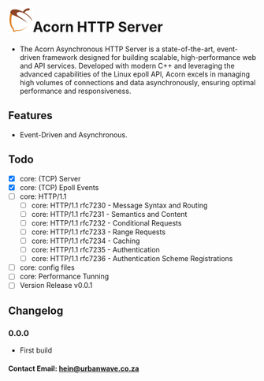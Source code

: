 <img src='assets/logo.png' align='left' width='50'></img><b>
# Acorn HTTP Server
</b>

- The Acorn Asynchronous HTTP Server is a state-of-the-art, event-driven framework designed for building scalable, high-performance web and API services. Developed with modern C++ and leveraging the advanced capabilities of the Linux epoll API, Acorn excels in managing high volumes of connections and data asynchronously, ensuring optimal performance and responsiveness.
## Features
- Event-Driven and Asynchronous.
## Todo ##
- [x] core: (TCP) Server
- [x] core: (TCP) Epoll Events
- [ ] core: HTTP/1.1
  - [ ] core: HTTP/1.1 rfc7230 - Message Syntax and Routing
  - [ ] core: HTTP/1.1 rfc7231 - Semantics and Content
  - [ ] core: HTTP/1.1 rfc7232 - Conditional Requests
  - [ ] core: HTTP/1.1 rfc7233 - Range Requests
  - [ ] core: HTTP/1.1 rfc7234 - Caching
  - [ ] core: HTTP/1.1 rfc7235 - Authentication
  - [ ] core: HTTP/1.1 rfc7236 - Authentication Scheme Registrations
- [ ] core: config files
- [ ] core: Performance Tunning
- [ ] Version Release v0.0.1
## Changelog ##
### 0.0.0 ###
- First build
#### Contact Email: hein@urbanwave.co.za

